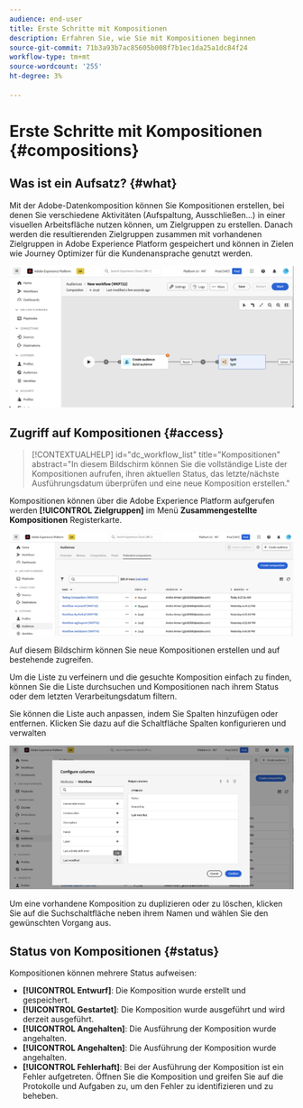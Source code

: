 ```yaml
---
audience: end-user
title: Erste Schritte mit Kompositionen
description: Erfahren Sie, wie Sie mit Kompositionen beginnen
source-git-commit: 71b3a93b7ac85605b008f7b1ec1da25a1dc84f24
workflow-type: tm+mt
source-wordcount: '255'
ht-degree: 3%

---
```


# Erste Schritte mit Kompositionen {#compositions}

## Was ist ein Aufsatz? {#what}

Mit der Adobe-Datenkomposition können Sie Kompositionen erstellen, bei denen Sie verschiedene Aktivitäten (Aufspaltung, Ausschließen...) in einer visuellen Arbeitsfläche nutzen können, um Zielgruppen zu erstellen. Danach werden die resultierenden Zielgruppen zusammen mit vorhandenen Zielgruppen in Adobe Experience Platform gespeichert und können in Zielen wie Journey Optimizer für die Kundenansprache genutzt werden.

![](assets/composition-example.png)

## Zugriff auf Kompositionen {#access}

>[!CONTEXTUALHELP]
>id="dc_workflow_list"
>title="Kompositionen"
>abstract="In diesem Bildschirm können Sie die vollständige Liste der Kompositionen aufrufen, ihren aktuellen Status, das letzte/nächste Ausführungsdatum überprüfen und eine neue Komposition erstellen."

Kompositionen können über die Adobe Experience Platform aufgerufen werden **[!UICONTROL Zielgruppen]** im Menü **Zusammengestellte Kompositionen** Registerkarte.

![](assets/compositions-list.png)

Auf diesem Bildschirm können Sie neue Kompositionen erstellen und auf bestehende zugreifen.

Um die Liste zu verfeinern und die gesuchte Komposition einfach zu finden, können Sie die Liste durchsuchen und Kompositionen nach ihrem Status oder dem letzten Verarbeitungsdatum filtern.

Sie können die Liste auch anpassen, indem Sie Spalten hinzufügen oder entfernen. Klicken Sie dazu auf die Schaltfläche Spalten konfigurieren und verwalten

![](assets/compositions-columns.png)

Um eine vorhandene Komposition zu duplizieren oder zu löschen, klicken Sie auf die Suchschaltfläche neben ihrem Namen und wählen Sie den gewünschten Vorgang aus.

## Status von Kompositionen {#status}

Kompositionen können mehrere Status aufweisen:

* **[!UICONTROL Entwurf]**: Die Komposition wurde erstellt und gespeichert.
* **[!UICONTROL Gestartet]**: Die Komposition wurde ausgeführt und wird derzeit ausgeführt.
* **[!UICONTROL Angehalten]**: Die Ausführung der Komposition wurde angehalten.
* **[!UICONTROL Angehalten]**: Die Ausführung der Komposition wurde angehalten.
* **[!UICONTROL Fehlerhaft]**: Bei der Ausführung der Komposition ist ein Fehler aufgetreten. Öffnen Sie die Komposition und greifen Sie auf die Protokolle und Aufgaben zu, um den Fehler zu identifizieren und zu beheben.
